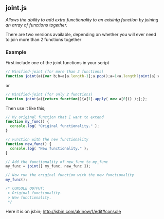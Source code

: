 ## joint.js

_Allows the ability to add extra functionality to an exisintg function by joining an array of functions together._

There are two versions available, depending on whether you will ever need to join more than 2 functions together

### Example
First include one of the joint functions in your script
```javascript
// Minified-joint (for more than 2 functions) 
function joint(a){var b;b=a[a.length-1];a.pop();a=1<a.length?joint(a):a[0];return function(){b.apply(new a)}};
```
or
```javascript
// Minified-joint (for only 2 functions)
function joint(a){return function(){a[1].apply( new a[0]() );};};
```

Then use it like this;
```javascript
// My original function that I want to extend
function my_func() {
  console.log( "Original functionality." );
}

// Function with the new functionality
function new_func() {
  console.log( "New functionality." );
}

// Add the functionality of new_func to my_func 
my_func = joint([ my_func, new_func ]);

// Now run the original function with the new functionality
my_func();

/* CONSOLE OUTPUT:
 > Original functionality.
 > New functionality.
 */
```

Here it is on jsbin; http://jsbin.com/akinow/1/edit#console
